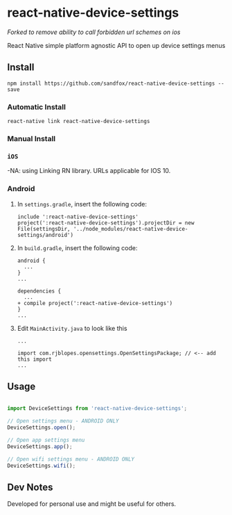 # react-native-device-settings

*Forked to remove ability to call forbidden url schemes on ios*


React Native simple platform agnostic API to open up device settings menus

## Install
```
npm install https://github.com/sandfox/react-native-device-settings --save
```

### Automatic Install
```
react-native link react-native-device-settings
```
### Manual Install

### `iOS`

-NA: using Linking RN library. URLs applicable for IOS 10.

### Android

1. In `settings.gradle`, insert the following code:
    ```
    include ':react-native-device-settings'
    project(':react-native-device-settings').projectDir = new File(settingsDir, '../node_modules/react-native-device-settings/android')
    ```

2. In `build.gradle`, insert the following code:
    ```
    android {
      ...
    }
    ...

    dependencies {
      ...
    + compile project(':react-native-device-settings')
    }
    ...
    ```
3. Edit `MainActivity.java` to look like this

    ```
    ...

    import com.rjblopes.opensettings.OpenSettingsPackage; // <-- add this import
    ...
    ```

## Usage

```javascript

import DeviceSettings from 'react-native-device-settings';

// Open settings menu - ANDROID ONLY
DeviceSettings.open();

// Open app settings menu
DeviceSettings.app();

// Open wifi settings menu - ANDROID ONLY
DeviceSettings.wifi();
```


## Dev Notes
Developed for personal use and might be useful for others.
